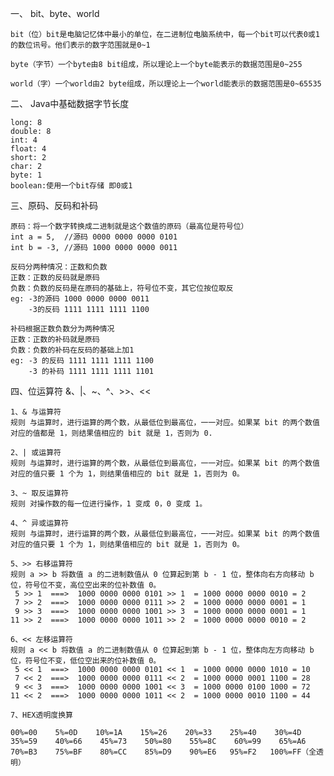 一、 bit、byte、world

    bit（位）bit是电脑记忆体中最小的单位，在二进制位电脑系统中，每一个bit可以代表0或1的数位讯号。他们表示的数字范围就是0~1

    byte（字节）一个byte由8 bit组成，所以理论上一个byte能表示的数据范围是0~255

    world（字）一个world由2 byte组成，所以理论上一个world能表示的数据范围是0~65535

二、 Java中基础数据字节长度

    long: 8
    double: 8
    int: 4
    float: 4
    short: 2
    char: 2
    byte: 1
    boolean:使用一个bit存储 即0或1

三、原码、反码和补码

    原码：将一个数字转换成二进制就是这个数值的原码（最高位是符号位）
    int a = 5,  //源码 0000 0000 0000 0101
    int b = -3, //源码 1000 0000 0000 0011

    反码分两种情况：正数和负数
    正数：正数的反码就是原码
    负数：负数的反码是在原码的基础上，符号位不变，其它位按位取反
    eg: -3的源码 1000 0000 0000 0011
        -3的反码 1111 1111 1111 1100

    补码根据正数负数分为两种情况
    正数：正数的补码就是原码
    负数：负数的补码在反码的基础上加1
    eg: -3 的反码 1111 1111 1111 1100
        -3 的补码 1111 1111 1111 1101

四、位运算符 &、|、~、^、>>、<<

    1、& 与运算符
    规则 与运算时，进行运算的两个数，从最低位到最高位，一一对应。如果某 bit 的两个数值对应的值都是 1，则结果值相应的 bit 就是 1，否则为 0.

    2、| 或运算符
    规则 与运算时，进行运算的两个数，从最低位到最高位，一一对应。如果某 bit 的两个数值对应的值只要 1 个为 1，则结果值相应的 bit 就是 1，否则为 0。

    3、~ 取反运算符 
    规则 对操作数的每一位进行操作，1 变成 0，0 变成 1。

    4、^ 异或运算符
    规则 与运算时，进行运算的两个数，从最低位到最高位，一一对应。如果某 bit 的两个数值对应的值只要 1 个为 1，则结果值相应的 bit 就是 1，否则为 0。

    5、>> 右移运算符
    规则 a >> b 将数值 a 的二进制数值从 0 位算起到第 b - 1 位，整体向右方向移动 b 位，符号位不变，高位空出来的位补数值 0。
     5 >> 1  ===>  1000 0000 0000 0101 >> 1  = 1000 0000 0000 0010 = 2
     7 >> 2  ===>  1000 0000 0000 0111 >> 2  = 1000 0000 0000 0001 = 1
     9 >> 3  ===>  1000 0000 0000 1001 >> 3  = 1000 0000 0000 0001 = 1
    11 >> 2  ===>  1000 0000 0000 1011 >> 2  = 1000 0000 0000 0010 = 2

    6、<< 左移运算符
    规则 a << b 将数值 a 的二进制数值从 0 位算起到第 b - 1 位，整体向左方向移动 b 位，符号位不变，低位空出来的位补数值 0。
     5 << 1  ===>  1000 0000 0000 0101 << 1  = 1000 0000 0000 1010 = 10
     7 << 2  ===>  1000 0000 0000 0111 << 2  = 1000 0000 0001 1100 = 28
     9 << 3  ===>  1000 0000 0000 1001 << 3  = 1000 0000 0100 1000 = 72
    11 << 2  ===>  1000 0000 0000 1011 << 2  = 1000 0000 0010 1100 = 44

    7、HEX透明度换算

    00%=00    5%=0D    10%=1A    15%=26    20%=33    25%=40    30%=4D    35%=59    40%=66    45%=73    50%=80    55%=8C    60%=99    65%=A6    70%=B3    75%=BF    80%=CC    85%=D9    90%=E6   95%=F2   100%=FF（全透明）
